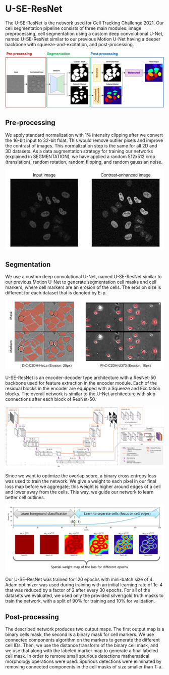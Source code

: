 # U-SE-ResNet
The U-SE-ResNet is the network used for Cell Tracking Challenge 2021. Our cell segmentation pipeline consists of three main modules: image preprocessing, cell segmentation using a custom deep convolutional U-Net, named U-SE-ResNet similar to our previous Motion U-Net having a deeper backbone with squeeze-and-excitation, and post-processing. 

![alttext](/figures/main-pipeline.png "Main Pipeline")

## Pre-processing
We apply standard normalization with 1% intensity clipping after we convert the 16-bit input to 32-bit float. This would remove outlier pixels and improve the contrast of images. This normalization step is the same for all 2D and 3D datasets. As a data augmentation strategy for training our networks (explained in SEGMENTATION), we have applied a random 512x512 crop (translation), random rotation, random flipping, and random gaussian noise. 

![](/figures/pre-processing.png)

## Segmentation
We use a custom deep convolutional U-Net, named U-SE-ResNet similar to our previous Motion U-Net to generate segmentation cell masks and cell markers, where cell markers are an erosion of the cells. The erosion size is different for each dataset that is denoted by E-p. 

![](/figures/mask-marker.png)

U-SE-ResNet is an encoder-decoder type architecture with a ResNet-50 backbone used for feature extraction in the encoder module. Each of the residual blocks in the encoder are equipped with a Squeeze and Excitation blocks. The overall network is similar to the U-Net architecture with skip connections after each block of ResNet-50. 

![](/figures/U-SE-ResNet-Arch.png)

Since we want to optimize the overlap score, a binary cross entropy loss was used to train the network. We give a weight to each pixel in our final loss map before we aggregate; this weight is higher around edges of a cell and lower away from the cells. This way, we guide our network to learn better cell outlines. 

![](/figures/wieghted-loss.png)

Our U-SE-ResNet was trained for 120 epochs with mini-batch size of 4. Adam optimizer was used during training with an initial learning rate of 1e-4 that was reduced by a factor of 2 after every 30 epochs. For all of the datasets we evaluated, we used only the provided silver/gold truth masks to train the network, with a split of 90% for training and 10% for validation.

## Post-processing
The described network produces two output maps. The first output map is a binary cells mask, the second is a binary mask for cell markers. We use connected components algorithm on the markers to generate the different cell IDs. Then, we use the distance transform of the binary cell mask, and we use that along with the labeled marker map to generate a final labeled cell mask. In order to remove small spurious detections mathematical morphology operations were used. Spurious detections were eliminated by removing connected components in the cell masks of size smaller than T-a.  